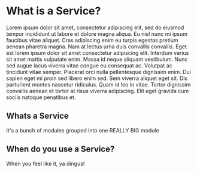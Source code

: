 # What is a Service?

Lorem ipsum dolor sit amet, consectetur adipiscing elit, sed do eiusmod tempor incididunt ut labore et dolore magna aliqua. Eu nisl nunc mi ipsum faucibus vitae aliquet. Cras adipiscing enim eu turpis egestas pretium aenean pharetra magna. Nam at lectus urna duis convallis convallis. Eget est lorem ipsum dolor sit amet consectetur adipiscing elit. Interdum varius sit amet mattis vulputate enim. Massa id neque aliquam vestibulum. Nunc sed augue lacus viverra vitae congue eu consequat ac. Volutpat ac tincidunt vitae semper. Placerat orci nulla pellentesque dignissim enim. Dui sapien eget mi proin sed libero enim sed. Sem viverra aliquet eget sit. Dis parturient montes nascetur ridiculus. Quam id leo in vitae. Tortor dignissim convallis aenean et tortor at risus viverra adipiscing. Elit eget gravida cum sociis natoque penatibus et.

## Whats a Service

It's a bunch of modules grouped into one REALLY BIG module

## When do you use a Service?

When you feel like it, ya dingus!


<!-- ##DOCS-SOURCER-START
{
  "sourcePlugin": "local-copier",
  "hash": "e644333e20c4248530a32c4ed51bb3b9"
}
##DOCS-SOURCER-END -->

